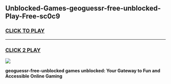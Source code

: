 
## Unblocked-Games-geoguessr-free-unblocked-Play-Free-sc0c9
<h3>
<a href="https://premium76.site?title=geoguessr-free-unblocked&ref=10A">CLICK TO PLAY</a></h3>
<hr>

<h3>
<a href="https://premium76.site?title=geoguessr-free-unblocked&ref=10A">CLICK 2 PLAY</a>
  
</h3>

<a href="https://premium76.site?title=geoguessr-free-unblocked&ref=10A"><img src="https://clearcache.store/games.png"></a>


**geoguessr-free-unblocked games unblocked: Your Gateway to Fun and Accessible Online Gaming**
